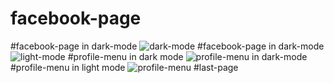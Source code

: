 # facebook-page
#facebook-page in dark-mode
![dark-mode](https://user-images.githubusercontent.com/84899089/127183537-53d6f3bf-f84e-485f-b2f3-1e63b6dba16c.png)
#facebook-page in dark-mode
![light-mode](https://user-images.githubusercontent.com/84899089/127183890-bc45f74a-0b72-4fd4-899f-265b6b6c2e02.png)
#profile-menu in dark mode
![profile-menu in dark-mode](https://user-images.githubusercontent.com/84899089/127184044-bcf6adf6-207a-4fb9-988d-e2837c6b0311.png)
#profile-menu in light mode
![profile-menu](https://user-images.githubusercontent.com/84899089/127184202-82d91376-ed20-48ea-a9fe-420d7f731b10.png)
#last-page

